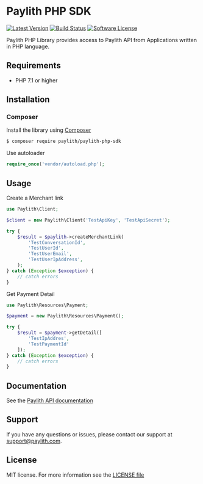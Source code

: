 # Paylith PHP SDK

[![Latest Version](https://img.shields.io/github/release/paylith/paylith-php-sdk.svg?style=flat-square)](https://github.com/paylith/paylith-php-sdk/releases)
[![Build Status](https://travis-ci.org/paylith/paylith-php-sdk.svg?branch=master)](https://travis-ci.org/paylith/paylith-php-sdk)
[![Software License](https://img.shields.io/badge/license-MIT-brightgreen.svg?style=flat-square)](LICENSE)
<!--[![Total Downloads](https://img.shields.io/packagist/dt/paylith/paylith-php-sdk.svg?style=flat-square)](https://packagist.org/packages/paylith/paylith-php-sdk)-->

Paylith PHP Library provides access to Paylith API from Applications written in PHP language. 

## Requirements
- PHP 7.1 or higher

## Installation

### Composer
Install the library using [Composer](https://getcomposer.org)
```bash
$ composer require paylith/paylith-php-sdk
```

Use autoloader
```php
require_once('vendor/autoload.php');
```

## Usage
Create a Merchant link
```php
use Paylith\Client;

$client = new Paylith\Client('TestApiKey', 'TestApiSecret');

try {
    $result = $paylith->createMerchantLink(
        'TestConversationId',
        'TestUserId',
        'TestUserEmail',
        'TestUserIpAddress',
    );
} catch (Exception $exception) {
    // catch errors
}
```

Get Payment Detail
```php
use Paylith\Resources\Payment;

$payment = new Paylith\Resources\Payment();

try {
    $result = $payment->getDetail([
        'TestIpAddres',
        'TestPaymentId'
    ]);
} catch (Exception $exception) {
    // catch errors
}
```

## Documentation
See the [Paylith API documentation](https://docs.paylith.com)

## Support
If you have any questions or issues, please contact our support at support@paylith.com.

## License
MIT license. For more information see the [LICENSE file](LICENSE)
